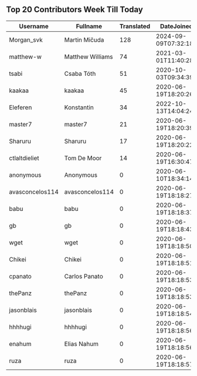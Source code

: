 ## Top 20 Contributors Week Till Today ##
|Username|Fullname|Translated|DateJoined|Language|
|--------|--------|----------|----------|-------|
|Morgan_svk|Martin Mičuda|128|2024-09-09T07:32:18.|cs|
|matthew-w|Matthew Williams|74|2021-03-01T11:40:28.|en_AU|
|tsabi|Csaba Tóth|51|2020-10-03T09:34:39.|hu|
|kaakaa|kaakaa|45|2020-06-19T18:20:26Z|ja|
|Eleferen|Konstantin|34|2022-10-13T14:04:24Z|ru|
|master7|master7|21|2020-06-19T18:20:39.|pl|
|Sharuru|Sharuru|17|2020-06-19T18:20:22.|zh_Hans|
|ctlaltdieliet|Tom De Moor|14|2020-06-19T16:30:47Z|nl|
|anonymous|Anonymous|0|2020-06-10T18:34:14.||
|avasconcelos114|avasconcelos114|0|2020-06-19T18:18:27Z||
|babu|babu|0|2020-06-19T18:18:37.||
|gb|gb|0|2020-06-19T18:18:43.||
|wget|wget|0|2020-06-19T18:18:50Z|ro|
|Chikei|Chikei|0|2020-06-19T18:18:51Z|zh_Hant|
|cpanato|Carlos Panato|0|2020-06-19T18:18:53Z||
|thePanz|thePanz|0|2020-06-19T18:18:53Z||
|jasonblais|jasonblais|0|2020-06-19T18:18:54Z||
|hhhhugi|hhhhugi|0|2020-06-19T18:18:56.||
|enahum|Elias  Nahum|0|2020-06-19T18:18:56Z|es|
|ruza|ruza|0|2020-06-19T18:18:57.||
